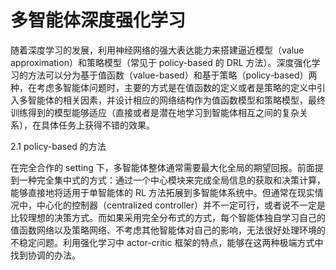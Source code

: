 

<!--
 * @version:
 * @Author:  StevenJokess（蔡舒起） https://github.com/StevenJokess
 * @Date: 2023-04-12 20:38:30
 * @LastEditors:  StevenJokess（蔡舒起） https://github.com/StevenJokess
 * @LastEditTime: 2023-04-12 20:40:24
 * @Description:
 * @Help me: make friends by a867907127@gmail.com and help me get some “foreign” things or service I need in life; 如有帮助，请赞助，失业3年了。![支付宝收款码](https://github.com/StevenJokess/d2rl/blob/master/img/%E6%94%B6.jpg)
 * @TODO::
 * @Reference:
-->
# 多智能体深度强化学习

随着深度学习的发展，利用神经网络的强大表达能力来搭建逼近模型（value approximation）和策略模型（常见于 policy-based 的 DRL 方法）。深度强化学习的方法可以分为基于值函数（value-based）和基于策略（policy-based）两种，在考虑多智能体问题时，主要的方式是在值函数的定义或者是策略的定义中引入多智能体的相关因素，并设计相应的网络结构作为值函数模型和策略模型，最终训练得到的模型能够适应（直接或者是潜在地学习到智能体相互之间的复杂关系），在具体任务上获得不错的效果。

2.1 policy-based 的方法

在完全合作的 setting 下，多智能体整体通常需要最大化全局的期望回报。前面提到一种完全集中式的方式：通过一个中心模块来完成全局信息的获取和决策计算，能够直接地将适用于单智能体的 RL 方法拓展到多智能体系统中。但通常在现实情况中，中心化的控制器（centralized controller）并不一定可行，或者说不一定是比较理想的决策方式。而如果采用完全分布式的方式，每个智能体独自学习自己的值函数网络以及策略网络、不考虑其他智能体对自己的影响，无法很好处理环境的不稳定问题。利用强化学习中 actor-critic 框架的特点，能够在这两种极端方式中找到协调的办法。
